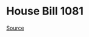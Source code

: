 # House Bill 1081

[Source](http://lawfilesext.leg.wa.gov/biennium/2023-24/Pdf/Bills/House%20Bills/1081.pdf)